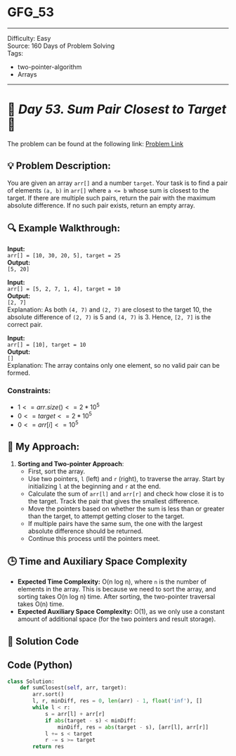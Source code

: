 # GFG_53
---
Difficulty: Easy  
Source: 160 Days of Problem Solving  
Tags:
  - two-pointer-algorithm
  - Arrays
---

# 🚀 _Day 53. Sum Pair Closest to Target_ 🧠


The problem can be found at the following link: [Problem Link](https://www.geeksforgeeks.org/batch/gfg-160-problems/track/two-pointer-technique-gfg-160/problem/pair-in-array-whose-sum-is-closest-to-x1124)

## 💡 **Problem Description:**

You are given an array `arr[]` and a number `target`. Your task is to find a pair of elements `(a, b)` in `arr[]` where `a <= b` whose sum is closest to the target. If there are multiple such pairs, return the pair with the maximum absolute difference. If no such pair exists, return an empty array.

## 🔍 **Example Walkthrough:**

**Input:**  
`arr[] = [10, 30, 20, 5], target = 25`  
**Output:**  
`[5, 20]`

**Input:**  
`arr[] = [5, 2, 7, 1, 4], target = 10`  
**Output:**  
`[2, 7]`  
Explanation: As both `(4, 7)` and `(2, 7)` are closest to the target 10, the absolute difference of `(2, 7)` is 5 and `(4, 7)` is 3. Hence, `[2, 7]` is the correct pair.

**Input:**  
`arr[] = [10], target = 10`  
**Output:**  
`[]`  
Explanation: The array contains only one element, so no valid pair can be formed.

### Constraints:
- $`1 <= arr.size() <= 2*10^5`$
- $`0 <= target <= 2*10^5`$
- $`0 <= arr[i] <= 10^5`$

## 🎯 **My Approach:**

1. **Sorting and Two-pointer Approach**:  
   - First, sort the array.
   - Use two pointers, `l` (left) and `r` (right), to traverse the array. Start by initializing `l` at the beginning and `r` at the end.
   - Calculate the sum of `arr[l]` and `arr[r]` and check how close it is to the target. Track the pair that gives the smallest difference.
   - Move the pointers based on whether the sum is less than or greater than the target, to attempt getting closer to the target.
   - If multiple pairs have the same sum, the one with the largest absolute difference should be returned.
   - Continue this process until the pointers meet.

## 🕒 **Time and Auxiliary Space Complexity** 

- **Expected Time Complexity:** O(n log n), where `n` is the number of elements in the array. This is because we need to sort the array, and sorting takes O(n log n) time. After sorting, the two-pointer traversal takes O(n) time.
- **Expected Auxiliary Space Complexity:** O(1), as we only use a constant amount of additional space (for the two pointers and result storage).

## 📝 **Solution Code**
## Code (Python)

```python
class Solution:
    def sumClosest(self, arr, target):
        arr.sort()
        l, r, minDiff, res = 0, len(arr) - 1, float('inf'), []
        while l < r:
            s = arr[l] + arr[r]
            if abs(target - s) < minDiff:
                minDiff, res = abs(target - s), [arr[l], arr[r]]
            l += s < target
            r -= s >= target
        return res
```
